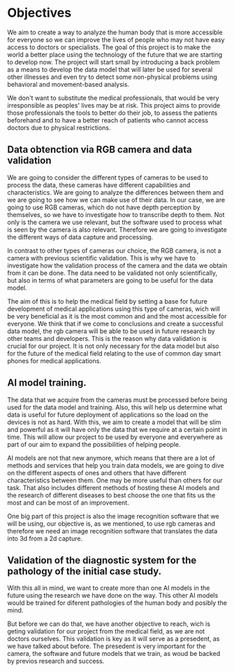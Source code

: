 # Objectives

We aim to create a way to analyze the human body that is more accessible for everyone so we can improve the lives of people who may not have easy access to doctors or specialists. The goal of this project is to make the world a better place using the technology of the future that we are starting to develop now.
The project will start small by introducing a back problem as a means to develop the data model that will later be used for several other illnesses and even try to detect some non-physical problems using behavioral and movement-based analysis.

We don't want to substitute the medical professionals, that would be very irresponsible as peoples' lives may be at risk. This project aims to provide those professionals the tools to better do their job, to assess the patients beforehand and to have a better reach of patients who cannot access doctors due to physical restrictions.




## Data obtenction via RGB camera and data validation

We are going to consider the different types of cameras to be used to process the data, these cameras have different capabilities and characteristics. We are going to analyze the differences between them and we are going to see how we can make use of their data.
In our case, we are going to use RGB cameras, which do not have depth perception by themselves, so we have to investigate how to transcribe depth to them.
Not only is the camera we use relevant, but the software used to process what is seen by the camera is also relevant. Therefore we are going to investigate the different ways of data capture and processing.

In contrast to other types of cameras our choice, the RGB camera, is not a camera with previous scientific validation. This is why we have to investigate how the validation process of the camera and the data we obtain from it can be done. The data need to be validated not only scientifically, but also in terms of what parameters are going to be useful for the data model.

The aim of this is to help the medical field by setting a base for future development of medical applications using this type of cameras, wich will be very beneficial as it is the most common and and the most accessible for everyone. We think that if we come to conclusions and create a successful data model, the rgb camera will be able to be used in future research by other teams and developers. 
This is the reason why data validation is crucial for our project. It is not only necessary for the data model but also for the future of the medical field relating to the use of common day smart phones for medical applications.

## AI model training.

The data that we acquire from the cameras must be processed before being used for the data model and training. Also, this will help us determine what data is useful for future deployment of applications so the load on the devices is not as hard.
With this, we aim to create a model that will be slim and powerful as it will have only the data that we require at a certain point in time. This will allow our project to be used by everyone and everywhere as part of our aim to expand the possibilities of helping people.

AI models are not that new anymore, which means that there are a lot of methods and services that help you train data models, we are going to dive on the different aspects of ones and others that have different characteristics between them. One may be more useful than others for our task.
That also includes different methods of hosting these AI models and the research of different diseases to best choose the one that fits us the most and can be most of an improvement.

One big part of this project is also the image recognition software that we will be using, our objective is, as we mentioned, to use rgb cameras and therefore we need an image recognition software that translates the data into 3d from a 2d capture.

## Validation of the diagnostic system for the pathology of the initial case study.

With this all in mind, we want to create more than one AI models in the future using the research we have done on the way. This other AI models would be trained for diferent pathologies of the human body and posibly the mind. 

But before we can do that, we have another objective to reach, wich is geting validation for our project from the medical field, as we are not doctors ourselves. 
This validation is key as it will serve as a presedent, as we have talked about before. The presedent is very important for the camera, the software and future models that we train, as woud be backed by previos research and success.